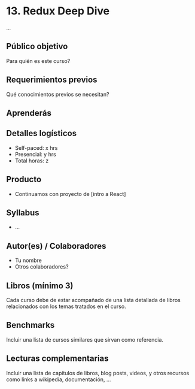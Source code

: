 # 13. Redux Deep Dive

...

## Público objetivo

Para quién es este curso?

## Requerimientos previos

Qué conocimientos previos se necesitan?

## Aprenderás


## Detalles logísticos

* Self-paced: x hrs
* Presencial: y hrs
* Total horas: z

## Producto

* Continuamos con proyecto de [intro a React]

## Syllabus

* ...

## Autor(es) / Colaboradores

* Tu nombre
* Otros colaboradores?

## Libros (mínimo 3)

Cada curso debe de estar acompañado de una lista detallada de libros
relacionados con los temas tratados en el curso.

## Benchmarks

Incluir una lista de cursos similares que sirvan como referencia.

## Lecturas complementarias

Incluir una lista de capítulos de libros, blog posts, videos, y otros recursos
como links a wikipedia, documentación, ...
